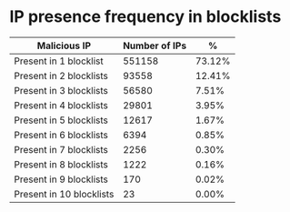 # IP presence frequency in blocklists
| Malicious IP | Number of IPs | % |
|----|----|----|
| Present in 1 blocklist | 551158 | 73.12% |
| Present in 2 blocklists | 93558 | 12.41% |
| Present in 3 blocklists | 56580 | 7.51% |
| Present in 4 blocklists | 29801 | 3.95% |
| Present in 5 blocklists | 12617 | 1.67% |
| Present in 6 blocklists | 6394 | 0.85% |
| Present in 7 blocklists | 2256 | 0.30% |
| Present in 8 blocklists | 1222 | 0.16% |
| Present in 9 blocklists | 170 | 0.02% |
| Present in 10 blocklists | 23 | 0.00% |
